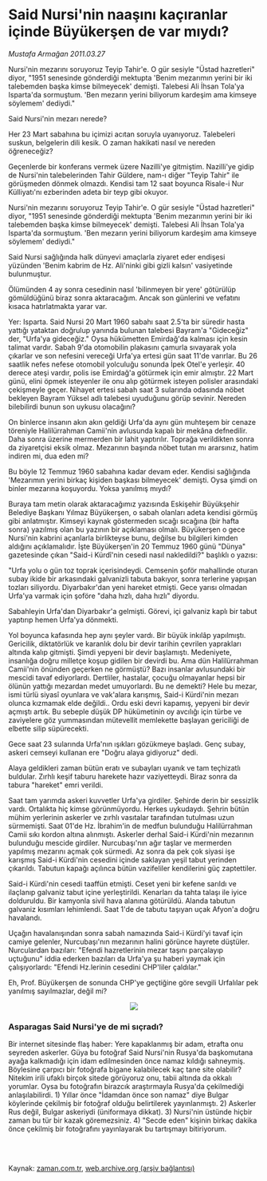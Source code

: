 # Said Nursi'nin naaşını kaçıranlar içinde Büyükerşen de var mıydı?

*Mustafa Armağan 2011.03.27*

<td class="columnist-detail">
<p>Nursi'nin mezarını soruyoruz Teyip Tahir'e. O gür sesiyle "Üstad hazretleri" diyor, "1951 senesinde gönderdiği mektupta 'Benim mezarımın yerini bir iki talebemden başka kimse bilmeyecek' demişti. Talebesi Ali İhsan Tola'ya Isparta'da sormuştum. 'Ben mezarın yerini biliyorum kardeşim ama kimseye söylemem' dediydi."</p>
<p>
<div id="haberMetinDiv">
<p>Said Nursi'nin mezarı nerede?
<p>Her 23 Mart sabahına bu içimizi acıtan soruyla uyanıyoruz. Talebeleri suskun, belgelerin dili kesik. O zaman hakikati nasıl ve nereden öğreneceğiz? 
<p>Geçenlerde bir konferans vermek üzere Nazilli'ye gitmiştim. Nazilli'ye gidip de Nursi'nin talebelerinden Tahir Güldere, nam-ı diğer "Teyip Tahir" ile görüşmeden dönmek olmazdı. Kendisi tam 12 saat boyunca Risale-i Nur Külliyatı'nı ezberinden adeta bir teyp gibi okuyor.
<p>Nursi'nin mezarını soruyoruz Teyip Tahir'e. O gür sesiyle "Üstad hazretleri" diyor, "1951 senesinde gönderdiği mektupta 'Benim mezarımın yerini bir iki talebemden başka kimse bilmeyecek' demişti. Talebesi Ali İhsan Tola'ya Isparta'da sormuştum. 'Ben mezarın yerini biliyorum kardeşim ama kimseye söylemem' dediydi."
<p>Said Nursi sağlığında halk dünyevi amaçlarla ziyaret eder endişesi yüzünden 'Benim kabrim de Hz. Ali'ninki gibi gizli kalsın' vasiyetinde bulunmuştur.
<p>Ölümünden 4 ay sonra cesedinin nasıl 'bilinmeyen bir yere' götürülüp gömüldüğünü biraz sonra aktaracağım. Ancak son günlerini ve vefatını kısaca hatırlatmakta yarar var.
<p>Yer: Isparta. Said Nursi 20 Mart 1960 sabahı saat 2.5'ta bir süredir hasta yattığı yataktan doğrulup yanında bulunan talebesi Bayram'a "Gideceğiz" der, "Urfa'ya gideceğiz." Oysa hükümetten Emirdağ'da kalması için kesin talimat vardır. Sabah 9'da otomobilin plakasını çamurla sıvayarak yola çıkarlar ve son nefesini vereceği Urfa'ya ertesi gün saat 11'de varırlar. Bu 26 saatlik nefes nefese otomobil yolculuğu sonunda İpek Otel'e yerleşir. 40 derece ateşi vardır, polis ise Emirdağ'a götürmek için emir almıştır. 22 Mart günü, elini öpmek isteyenler ile onu alıp götürmek isteyen polisler arasındaki çekişmeyle geçer. Nihayet ertesi sabah saat 3 sularında odasında nöbet bekleyen Bayram Yüksel adlı talebesi uyuduğunu görüp sevinir. Nereden bilebilirdi bunun son uykusu olacağını?
<p>On binlerce insanın akın akın geldiği Urfa'da aynı gün muhteşem bir cenaze töreniyle Halilürrahman Camii'nin avlusunda kapalı bir mekâna defnedilir. Daha sonra üzerine mermerden bir lahit yaptırılır. Toprağa verildikten sonra da ziyaretçisi eksik olmaz. Mezarının başında nöbet tutan mı ararsınız, hatim indiren mi, dua eden mi?
<p>Bu böyle 12 Temmuz 1960 sabahına kadar devam eder. Kendisi sağlığında 'Mezarımın yerini birkaç kişiden başkası bilmeyecek' demişti. Oysa şimdi on binler mezarına koşuyordu. Yoksa yanılmış mıydı?
<p>Buraya tam metin olarak aktaracağımız yazısında Eskişehir Büyükşehir Belediye Başkanı Yılmaz Büyükerşen, o sabah olanları adeta kendisi görmüş gibi anlatmıştır. Kimseyi kaynak göstermeden sıcağı sıcağına (bir hafta sonra) yazılmış olan bu yazının bir açıklaması olmalı. Büyükerşen o gece Nursi'nin kabrini açanlarla birlikteyse bunu, değilse bu bilgileri kimden aldığını açıklamalıdır. İşte Büyükerşen'in 20 Temmuz 1960 günü "Dünya" gazetesinde çıkan "Said-i Kürdî'nin cesedi nasıl nakledildi?" başlıklı o yazısı:
<p>"Urfa yolu o gün toz toprak içerisindeydi. Cemsenin şoför mahallinde oturan subay ikide bir arkasındaki galvanizli tabuta bakıyor, sonra terlerine yapışan tozları siliyordu. Diyarbakır'dan yeni hareket etmişti. Gece yarısı olmadan Urfa'ya varmak için şoföre "daha hızlı, daha hızlı" diyordu.
<p>Sabahleyin Urfa'dan Diyarbakır'a gelmişti. Görevi, içi galvaniz kaplı bir tabut yaptırıp hemen Urfa'ya dönmekti.
<p>Yol boyunca kafasında hep aynı şeyler vardı. Bir büyük inkılâp yapılmıştı. Gericilik, diktatörlük ve karanlık dolu bir devir tarihin çevrilen yaprakları altında kalıp gitmişti. Şimdi yepyeni bir devir başlamıştı. Medeniyete, insanlığa doğru milletçe koşup gidilen bir devirdi bu. Ama dün Halilürrahman Camii'nin önünden geçerken ne görmüştü? Bazı insanlar avlusundaki bir mescidi tavaf ediyorlardı. Dertliler, hastalar, çocuğu olmayanlar hepsi bir ölünün yattığı mezardan medet umuyorlardı. Bu ne demekti? Hele bu mezar, ismi türlü siyasî oyunlara ve vak'alara karışmış, Said-i Kürdi'nin mezarı olunca kızmamak elde değildi.. Ordu eski devri kapamış, yepyeni bir devir açmıştı artık. Bu sebeple düşük DP hükümetinin oy avcılığı için türbe ve zaviyelere göz yummasından mütevellit memlekette başlayan gericiliği de elbette silip süpürecekti.
<p>Gece saat 23 sularında Urfa'nın ışıkları gözükmeye başladı. Genç subay, askeri cemseyi kullanan ere "Doğru alaya gidiyoruz" dedi.
<p>Alaya geldikleri zaman bütün eratı ve subayları uyanık ve tam teçhizatlı buldular. Zırhlı keşif taburu harekete hazır vaziyetteydi. Biraz sonra da tabura "hareket" emri verildi.
<p>Saat tam yarımda askeri kuvvetler Urfa'ya girdiler. Şehirde derin bir sessizlik vardı. Ortalıkta hiç kimse görünmüyordu. Herkes uykudaydı. Şehrin bütün mühim yerlerinin askerler ve zırhlı vasıtalar tarafından tutulması uzun sürmemişti. Saat 01'de Hz. İbrahim'in de medfun bulunduğu Halilürrahman Camii sıkı kordon altına alınmıştı. Askerler derhal Said-i Kürdi'nin mezarının bulunduğu mescide girdiler. Nurcubaşı'nın ağır taşlar ve mermerden yapılmış mezarını açmak çok sürmedi. Az sonra da pek çok siyasi işe karışmış Said-i Kürdi'nin cesedini içinde saklayan yeşil tabut yerinden çıkarıldı. Tabutun kapağı açılınca bütün vazifeliler kendilerini güç zaptettiler.
<p>Said-i Kürdi'nin cesedi taaffün etmişti. Ceset yeni bir kefene sarıldı ve ilaçlanıp galvaniz tabut içine yerleştirildi. Kenarları da tahta talaşı ile iyice dolduruldu. Bir kamyonla sivil hava alanına götürüldü. Alanda tabutun galvaniz kısımları lehimlendi. Saat 1'de de tabutu taşıyan uçak Afyon'a doğru havalandı.
<p>Uçağın havalanışından sonra sabah namazında Said-i Kürdi'yi tavaf için camiye gelenler, Nurcubaşı'nın mezarının halini görünce hayrete düştüler. Nurculardan bazıları: "Efendi hazretlerinin mezar taşını parçalayıp uçtuğunu" iddia ederken bazıları da Urfa'ya şu haberi yaymak için çalışıyorlardı: "Efendi Hz.lerinin cesedini CHP'liler çaldılar."
<p>Eh, Prof. Büyükerşen de sonunda CHP'ye geçtiğine göre sevgili Urfalılar pek yanılmış sayılmazlar, değil mi? 
<p><p align="center"><img src="http://web.archive.org/web/20110906073549im_/http://medya.zaman.com.tr/2011/03/27/armagan01.jpg"/>
<p><h3>Asparagas Said Nursi'ye de mi sıçradı?</h3>
<p>Bir internet sitesinde flaş haber: Yere kapaklanmış bir adam, etrafta onu seyreden askerler. Güya bu fotoğraf Said Nursi'nin Rusya'da başkomutana ayağa kalkmadığı için idam edilmesinden önce namaz kıldığı sahneymiş. Böylesine çarpıcı bir fotoğrafa bigane kalabilecek kaç tane site olabilir? Nitekim irili ufaklı birçok sitede görüyoruz onu, tabii altında da okkalı yorumlar. Oysa bu fotoğrafın birazcık araştırmayla Rusya'da çekilmediği anlaşılabilirdi. 1) Yıllar önce "İdamdan önce son namaz" diye Bulgar köylerinde çekilmiş bir fotoğraf olduğu belirtilerek yayınlanmıştı. 2) Askerler Rus değil, Bulgar askeriydi (üniformaya dikkat). 3) Nursi'nin üstünde hiçbir zaman bu tür bir kazak göremezsiniz. 4) "Secde eden" kişinin birkaç dakika önce çekilmiş bir fotoğrafını yayınlayarak bu tartışmayı bitiriyorum. </p></p></p></p></p></p></p></p></p></p></p></p></p></p></p></p></p></p></p></p></p></p></p></div>
</p>


<p><br>
		 </br></p></td>

Kaynak: [zaman.com.tr](http://zaman.com.tr/yazar.do?yazino=1113350), [web.archive.org (arşiv bağlantısı)](http://web.archive.org/web/20110906073549/http://www.zaman.com.tr:80/yazar.do?yazino=1113350)

